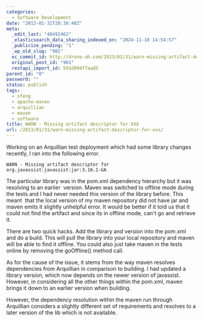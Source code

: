 ```yaml
---
categories:
  - Software Development
date: "2013-01-31T20:38:48Z"
meta:
  _edit_last: "48492462"
  _elasticsearch_data_sharing_indexed_on: "2024-11-18 14:54:57"
  _publicize_pending: "1"
  _wp_old_slug: "901"
  oc_commit_id: http://drone-ah.com/2013/01/31/warn-missing-artifact-descriptor-for-xxx/1359664732
  original_post_id: "901"
  restapi_import_id: 591d994f7aad5
parent_id: "0"
password: ""
status: publish
tags:
  - sfeng
  - apache-maven
  - arquillian
  - maven
  - software
title: WARN - Missing artifact descriptor for XXX
url: /2013/01/31/warn-missing-artifact-descriptor-for-xxx/
---
```


Working on an Arquillian test deployment which had some library changes
recently, I ran into the following error.

```
WARN - Missing artifact descriptor for org.javassist:javassist:jar:3.16.1-GA
```

The particular library was in the pom.xml dependency hierarchy but it was
resolving to an earlier  version. Maven was switched to offline mode during the
tests and I had never needed this version of the library before. This meant
 that the local version of my maven repository did not have jar and maven emits
it slightly unhelpful error. It would be better if it told us that it could not
find the artifact and since its in offline mode, can\'t go and retrieve it.

There are two quick hacks. Add the library and version into the pom.xml and do a
build. This will pull the library into your local repository and maven will be
able to find it offline. You could also just take maven in the tests online by
removing the goOffline() method call.

As for the cause of the issue, it stems from the way maven resolves dependencies
from Arquillian in comparison to building. I had updated a library version,
which now depends on the newer version of javassist. However, in considering all
the other things within the pom.xml, maven brings it down to an earlier version
when building.

However, the dependency resolution within the maven run through Arquillian
considers a slightly different set of requirements and resolves to a later
version of the lib which is not available.
